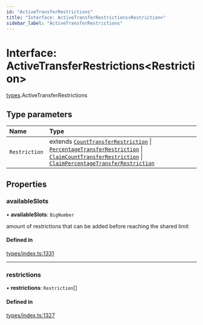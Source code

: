 ```yaml
---
id: "ActiveTransferRestrictions"
title: "Interface: ActiveTransferRestrictions<Restriction>"
sidebar_label: "ActiveTransferRestrictions"
---
```


# Interface: ActiveTransferRestrictions<Restriction\>

[types](../../../modules/Types/Types.md).ActiveTransferRestrictions

## Type parameters

| Name | Type |
| :------ | :------ |
| `Restriction` | extends [`CountTransferRestriction`](../CountTransferRestriction/CountTransferRestriction.md) \| [`PercentageTransferRestriction`](../PercentageTransferRestriction/PercentageTransferRestriction.md) \| [`ClaimCountTransferRestriction`](../ClaimCountTransferRestriction/ClaimCountTransferRestriction.md) \| [`ClaimPercentageTransferRestriction`](../ClaimPercentageTransferRestriction/ClaimPercentageTransferRestriction.md) |

## Properties

### availableSlots

• **availableSlots**: `BigNumber`

amount of restrictions that can be added before reaching the shared limit

#### Defined in

[types/index.ts:1331](https://github.com/PolymeshAssociation/polymesh-sdk/blob/15be87e8/src/types/index.ts#L1331)

___

### restrictions

• **restrictions**: `Restriction`[]

#### Defined in

[types/index.ts:1327](https://github.com/PolymeshAssociation/polymesh-sdk/blob/15be87e8/src/types/index.ts#L1327)

